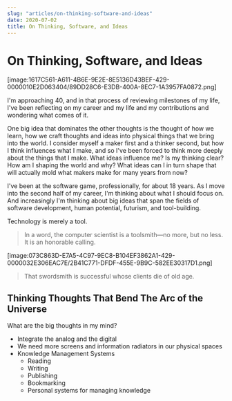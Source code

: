 ```yaml
---
slug: "articles/on-thinking-software-and-ideas"
date: 2020-07-02
title: On Thinking, Software, and Ideas
---
```

# On Thinking, Software, and Ideas
[image:1617C561-A611-4B6E-9E2E-8E5136D43BEF-429-0000010E2D063404/89DD28C6-E3DB-400A-8EC7-1A3957FA0872.png]

I'm approaching 40, and in that process of reviewing milestones of my life, I've been reflecting on my career and my life and my contributions and wondering what comes of it.

One big idea that dominates the other thoughts is the thought of how we learn, how we craft thoughts and ideas into physical things that we bring into the world. I consider myself a maker first and a thinker second, but how I think influences what I make, and so I've been forced to think more deeply about the things that I make. What ideas influence me? Is my thinking clear? How am I shaping the world and why? What ideas can I in turn shape that will actually mold what makers make for many years from now?

I've been at the software game, professionally, for about 18 years. As I move into the second half of my career, I'm thinking about what I should focus on. And increasingly I'm thinking about big ideas that span the fields of software development, human potential, futurism, and tool-building.

Technology is merely a tool. 

> In a word, the computer scientist is a toolsmith—no more, but no less. It is an honorable calling.

[image:073C863D-E7A5-4C97-9EC8-B104EF3862A1-429-0000032E306EAC7E/2B41C771-DFDF-455E-9B9C-582EE30317D1.png]

> That swordsmith is successful whose clients die of old age.

## Thinking Thoughts That Bend The Arc of the Universe
What are the big thoughts in my mind?

- Integrate the analog and the digital
- We need more screens and information radiators in our physical spaces
- Knowledge Management Systems
	- Reading
	- Writing
	- Publishing
	- Bookmarking
	- Personal systems for managing knowledge
